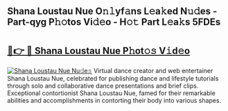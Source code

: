 ## Shana Loustau Nue O𝚗𝚕yf𝚊ns L𝚎a𝚔ed N𝚞𝚍es - Part-qyg P𝚑𝚘tos Vi𝚍𝚎o - H𝚘𝚝 Part L𝚎a𝚔s 5FDEs

# <h2><a href="http://kf2okpo.oniu.top/?m=Shana+Loustau+Nue">🔗👉 🔴 Shana Loustau Nue P𝚑ot𝚘𝚜 V𝚒d𝚎o</a></h2>

[![Shana Loustau Nue Nu𝚍e𝚜](https://i.imgur.com/0qMVB7G.gif)](http://kf2okpo.oniu.top/?m=Shana+Loustau+Nue)
Virtual dance creator and web entertainer Shana Loustau Nue, celebrated for publishing dance and lifestyle tutorials through solo and collaborative dance presentations and brief clips. Exceptional contortionist Shana Loustau Nue, famed for their remarkable abilities and accomplishments in contorting their body into various shapes.  
